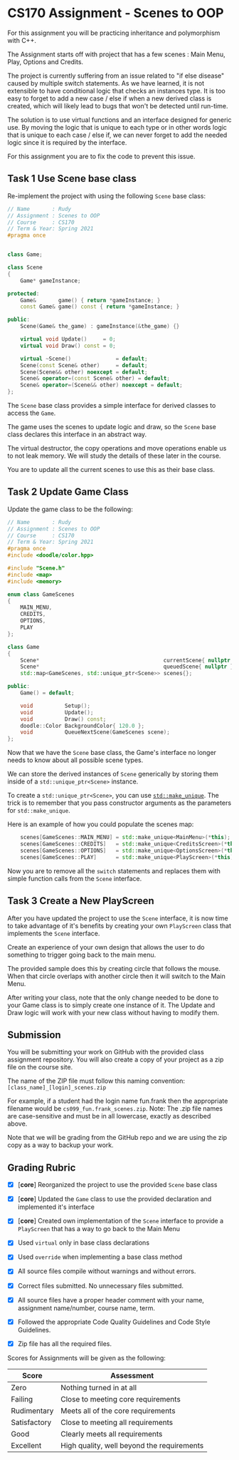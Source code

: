 # CS170 Assignment - Scenes to OOP

For this assignment you will be practicing inheritance and polymorphism with C++.

The Assignment starts off with project that has a few scenes : Main Menu, Play, Options and Credits.

The project is currently suffering from an issue related to "if else disease" caused by multiple switch statements. 
As we have learned, it is not extensible to have conditional logic that checks an instances type. It is too easy to forget to add a new case / else if when a new derived class is created, which will likely lead to bugs that won't be detected until run-time.

The solution is to use virtual functions and an interface designed for generic use. By moving the logic that is unique to each type or in other words logic that is unique to each case / else if, we can never forget to add the needed logic since it is required by the interface. 

For this assignment you are to fix the code to prevent this issue.

## Task 1 Use Scene base class

Re-implement the project with using the following `Scene` base class:

```c++
// Name       : Rudy
// Assignment : Scenes to OOP
// Course     : CS170
// Term & Year: Spring 2021
#pragma once


class Game;

class Scene
{
    Game* gameInstance;

protected:
    Game&       game() { return *gameInstance; }
    const Game& game() const { return *gameInstance; }

public:
    Scene(Game& the_game) : gameInstance(&the_game) {}

    virtual void Update()     = 0;
    virtual void Draw() const = 0;

    virtual ~Scene()              = default;
    Scene(const Scene& other)     = default;
    Scene(Scene&& other) noexcept = default;
    Scene& operator=(const Scene& other) = default;
    Scene& operator=(Scene&& other) noexcept = default;
};

```

The `Scene` base class provides a simple interface for derived classes to access the `Game`.

The game uses the scenes to update logic and draw, so the `Scene` base class declares this interface in an abstract way.

The virtual destructor, the copy operations and move operations enable us to not leak memory. We will study the details of these later in the course.

You are to update all the current scenes to use this as their base class.

## Task 2 Update Game Class

Update the game class to be the following:

```c++
// Name       : Rudy
// Assignment : Scenes to OOP
// Course     : CS170
// Term & Year: Spring 2021
#pragma once
#include <doodle/color.hpp>

#include "Scene.h"
#include <map>
#include <memory>

enum class GameScenes
{
    MAIN_MENU,
    CREDITS,
    OPTIONS,
    PLAY
};

class Game
{
    Scene*                                       currentScene{ nullptr };
    Scene*                                       queuedScene{ nullptr };
    std::map<GameScenes, std::unique_ptr<Scene>> scenes{};

public:
    Game() = default;

    void          Setup();
    void          Update();
    void          Draw() const;
    doodle::Color BackgroundColor{ 120.0 };
    void          QueueNextScene(GameScenes scene);
};

```

Now that we have the `Scene` base class, the Game's interface no longer needs to know about all possible scene types. 

We can store the derived instances of `Scene` generically by storing them inside of a `std::unique_ptr<Scene>` instance.

To create a `std::unique_ptr<Scene>`, you can use [`std::make_unique`](https://en.cppreference.com/w/cpp/memory/unique_ptr/make_unique). The trick is to remember that you pass constructor arguments as the parameters for `std::make_unique`.

Here is an example of how you could populate the scenes map:

```c++
    scenes[GameScenes::MAIN_MENU] = std::make_unique<MainMenu>(*this);
    scenes[GameScenes::CREDITS]   = std::make_unique<CreditsScreen>(*this);
    scenes[GameScenes::OPTIONS]   = std::make_unique<OptionsScreen>(*this);
    scenes[GameScenes::PLAY]      = std::make_unique<PlayScreen>(*this);
```

Now you are to remove all the `switch` statements and replaces them with simple function calls from the `Scene` interface.

## Task 3 Create a New PlayScreen

After you have updated the project to use the `Scene` interface, it is now time to take advantage of it's benefits by creating your own `PlayScreen` class that implements the `Scene` interface.  

Create an experience of your own design that allows the user to do something to trigger going back to the main menu.

The provided sample does this by creating circle that follows the mouse. When that circle overlaps with another circle then it will switch to the Main Menu.

After writing your class, note that the only change needed to be done to your Game class is to simply create one instance of it. The Update and Draw logic will work with your new class without having to modify them.

## Submission

You will be submitting your work on GitHub with the provided class assignment repository. You will also create a copy of your project as a zip file on the course site. 

The name of the ZIP file must follow this naming convention: `[class_name]_[login]_scenes.zip`

For example, if a student had the login name fun.frank then the appropriate filename would be `cs099_fun.frank_scenes.zip`. Note: The .zip file names are case-sensitive and must be in all lowercase, exactly as described above.

Note that we will be grading from the GitHub repo and we are using the zip copy as a way to backup your work.

## Grading Rubric


- [x] [**core**] Reorganized the project to use the provided `Scene` base class
- [x] [**core**] Updated the `Game` class to use the provided declaration and implemented it's interface
- [x] [**core**] Created own implementation of the `Scene` interface to provide a `PlayScreen` that has a way to go back to the Main Menu
- [x] Used `virtual` only in base class declarations
- [x] Used `override` when implementing a base class method
- [x] All source files compile without warnings and without errors.
- [x] Correct files submitted. No unnecessary files submitted.
- [x] All source files have a proper header comment with your name, assignment name/number, course name, term.
- [x] Followed the appropriate Code Quality Guidelines and Code Style Guidelines.
- [x] Zip file has all the required files.



Scores for Assignments will be given as the following:

Score        | Assessment
------------ | ----------
Zero         | Nothing turned in at all
Failing      | Close to meeting core requirements
Rudimentary  | Meets all of the core requirements
Satisfactory | Close to meeting all requirements
Good         | Clearly meets all requirements 
Excellent    | High quality, well beyond the requirements
